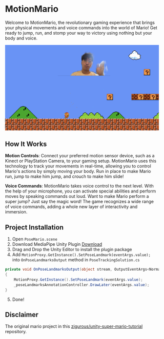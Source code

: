 # MotionMario
Welcome to MotionMario, the revolutionary gaming experience that brings your physical movements and voice commands into the world of Mario! Get ready to jump, run, and stomp your way to victory using nothing but your body and voice.

![ScreenShot](Screenshot/snapshot.png)

## How It Works

**Motion Controls**: Connect your preferred motion sensor device, such as a Kinect or PlayStation Camera, to your gaming setup. MotionMario uses this technology to track your movements in real-time, allowing you to control Mario's actions by simply moving your body. Run in place to make Mario run, jump to make him jump, and crouch to make him slide!


**Voice Commands**: MotionMario takes voice control to the next level. With the help of your microphone, you can activate special abilities and perform moves by speaking commands out loud. Want to make Mario perform a super jump? Just say the magic word! The game recognizes a wide range of voice commands, adding a whole new layer of interactivity and immersion.


## Project Installation
1. Open `PoseMario.scene`
2. Download MediaPipe Unity Plugin [Download](https://github.com/homuler/MediaPipeUnityPlugin/releases/download/v0.12.0/MediaPipeUnity.0.12.0.unitypackage)
3. Drag and Drop the Unity Editor to install the plugin package 
4. Add `MotionProxy.GetInstance().SetPoseLandmark(eventArgs.value);` into `OnPoseLandmarksOutput` method in `PoseTrackingSolution.cs`
```csharp
private void OnPoseLandmarksOutput(object stream, OutputEventArgs<NormalizedLandmarkList> eventArgs)
{
    MotionProxy.GetInstance().SetPoseLandmark(eventArgs.value);
    _poseLandmarksAnnotationController.DrawLater(eventArgs.value);
}
```
5. Done!

## Disclaimer
The original mario project in this [zigurous/unity-super-mario-tutorial](https://github.com/zigurous/unity-super-mario-tutorial) repository.



